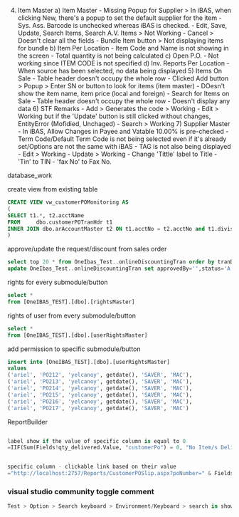 4) Item Master
        a) Item Master
            - Missing Popup for Supplier > In iBAS, when clicking New, there's a popup to set the default supplier for the item
            - Sys. Ass. Barcode is unchecked whereas iBAS is checked.
            - Edit, Save, Update, Search Items, Search A.V. Items > Not Working
            - Cancel > Doesn't clear all the fields
            - Bundle Item button > Not displaying items for bundle
        b) Item Per Location
            - Item Code and Name is not showing in the screen
            - Total quantity is not being calculated
        c) Open P.O.
            - Not working since ITEM CODE is not specified
        d) Inv. Reports Per Location
            - When source has been selected, no data being displayed
    5) Items On Sale
        - Table header doesn't occupy the whole row
        - Clicked Add button > Popup > Enter SN or button to look for items (item master)
            - DOesn't show the item name, item price (local and foreign)
        - Search for Items on Sale
            - Table header doesn't occupy the whole row
            - Doesn't display any data
    6) STF Remarks
        - Add > Generates the code > Working
        - Edit > Working but if the 'Update' button is still clicked without changes, EntityError (Mofidied, Unchaged)
        - Search > Working
    7) Supplier Master
        - In iBAS, Allow Changes in Payee and Vatable 10.00% is pre-checked
        - Term Code/Default Term Code is not being selected even if it's already set/Options are not the same with iBAS
        - TAG is not also being displayed
        - Edit > Working
        - Update > Working
            - Change 'Tittle' label to Title
            - 'Tin' to TIN
            - 'fax No' to Fax No.


database_work



create view from existing table
```sql
CREATE VIEW vw_customerPOMonitoring AS
(
SELECT t1.*, t2.acctName
FROM     dbo.customerPOTranHdr t1
INNER JOIN dbo.arAccountMaster t2 ON t1.acctNo = t2.acctNo and t1.divisionCode = t2.divisionCode 
)
```





approve/update the request/discount from sales order
```sql
select top 20 * from OneIbas_Test..onlineDiscountingTran order by tranDate desc
update OneIbas_Test..onlineDiscountingTran set approvedBy='',status='A' where tranNo=''
```


rights for every submodule/button
```sql
select * 
from [OneIBAS_TEST].[dbo].[rightsMaster]
```


rights of user from every submodule/button
```sql
select * 
from [OneIBAS_TEST].[dbo].[userRightsMaster]
```


add permission to specific submodule/button
```sql
insert into [OneIBAS_TEST].[dbo].[userRightsMaster]
values 
('ariel', 'PO212', 'yelcanoy', getdate(), 'SAVER', 'MAC'),
('ariel', 'PO213', 'yelcanoy', getdate(), 'SAVER', 'MAC'),
('ariel', 'PO214', 'yelcanoy', getdate(), 'SAVER', 'MAC'),
('ariel', 'PO215', 'yelcanoy', getdate(), 'SAVER', 'MAC'),
('ariel', 'PO216', 'yelcanoy', getdate(), 'SAVER', 'MAC'),
('ariel', 'PO217', 'yelcanoy', getdate(), 'SAVER', 'MAC')
```


ReportBuilder
```python

label show if the value of specific column is equal to 0
=IIF(Sum(Fields!qty_delivered.Value, "customerPo") = 0, "No Item/s Delivered", "")


specific column - clickable link based on their value
="http://localhost:2757/Reports/CustomerPOSlip.aspx?poNumber=" & Fields!poNumber.Value
```



### visual studio community toggle comment
```python
Test > Option > Search keyboard > Environment/Keyboard > search in show commands containing "toggleblock" 
```
























